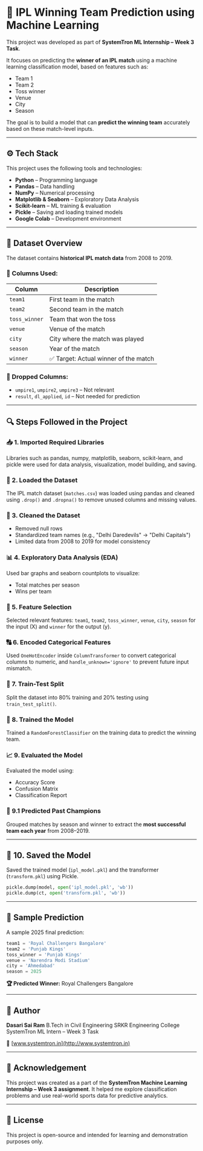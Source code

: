 # 🏏 IPL Winning Team Prediction using Machine Learning

This project was developed as part of **SystemTron ML Internship – Week 3 Task**.

It focuses on predicting the **winner of an IPL match** using a machine learning classification model, based on features such as:

* Team 1
* Team 2
* Toss winner
* Venue
* City
* Season

The goal is to build a model that can **predict the winning team** accurately based on these match-level inputs.

---

## ⚙️ Tech Stack

This project uses the following tools and technologies:

* **Python** – Programming language
* **Pandas** – Data handling
* **NumPy** – Numerical processing
* **Matplotlib & Seaborn** – Exploratory Data Analysis
* **Scikit-learn** – ML training & evaluation
* **Pickle** – Saving and loading trained models
* **Google Colab** – Development environment

---

## 📁 Dataset Overview

The dataset contains **historical IPL match data** from 2008 to 2019.

### 📌 Columns Used:

| Column        | Description                          |
| ------------- | ------------------------------------ |
| `team1`       | First team in the match              |
| `team2`       | Second team in the match             |
| `toss_winner` | Team that won the toss               |
| `venue`       | Venue of the match                   |
| `city`        | City where the match was played      |
| `season`      | Year of the match                    |
| `winner`      | ✅ Target: Actual winner of the match |

### 🔴 Dropped Columns:

* `umpire1`, `umpire2`, `umpire3` – Not relevant
* `result`, `dl_applied`, `id` – Not needed for prediction

---

## 🔍 Steps Followed in the Project

### 📥 1. Imported Required Libraries

Libraries such as pandas, numpy, matplotlib, seaborn, scikit-learn, and pickle were used for data analysis, visualization, model building, and saving.

### 📂 2. Loaded the Dataset

The IPL match dataset (`matches.csv`) was loaded using pandas and cleaned using `.drop()` and `.dropna()` to remove unused columns and missing values.

### 🧹 3. Cleaned the Dataset

* Removed null rows
* Standardized team names (e.g., "Delhi Daredevils" → "Delhi Capitals")
* Limited data from 2008 to 2019 for model consistency

### 📊 4. Exploratory Data Analysis (EDA)

Used bar graphs and seaborn countplots to visualize:

* Total matches per season
* Wins per team

### 🔁 5. Feature Selection

Selected relevant features: `team1`, `team2`, `toss_winner`, `venue`, `city`, `season` for the input (X) and `winner` for the output (y).

### 🔠 6. Encoded Categorical Features

Used `OneHotEncoder` inside `ColumnTransformer` to convert categorical columns to numeric, and `handle_unknown='ignore'` to prevent future input mismatch.

### 🧪 7. Train-Test Split

Split the dataset into 80% training and 20% testing using `train_test_split()`.

### 🤖 8. Trained the Model

Trained a `RandomForestClassifier` on the training data to predict the winning team.

### 📈 9. Evaluated the Model

Evaluated the model using:

* Accuracy Score
* Confusion Matrix
* Classification Report

### 🔮 9.1 Predicted Past Champions

Grouped matches by season and winner to extract the **most successful team each year** from 2008–2019.

---

## 💾 10. Saved the Model

Saved the trained model (`ipl_model.pkl`) and the transformer (`transform.pkl`) using Pickle.

```python
pickle.dump(model, open('ipl_model.pkl', 'wb'))
pickle.dump(ct, open('transform.pkl', 'wb'))
```

---

## 🧪 Sample Prediction

A sample 2025 final prediction:

```python
team1 = 'Royal Challengers Bangalore'
team2 = 'Punjab Kings'
toss_winner = 'Punjab Kings'
venue = 'Narendra Modi Stadium'
city = 'Ahmedabad'
season = 2025
```

**🏆 Predicted Winner:** Royal Challengers Bangalore

---

## 👤 Author

**Dasari Sai Ram**
B.Tech in Civil Engineering
SRKR Engineering College
SystemTron ML Intern – Week 3 Task

🔗 [www.systemtron.in](http://www.systemtron.in)

---

## 📌 Acknowledgement

This project was created as a part of the **SystemTron Machine Learning Internship – Week 3 assignment**.
It helped me explore classification problems and use real-world sports data for predictive analytics.

---

## 📄 License

This project is open-source and intended for learning and demonstration purposes only.
